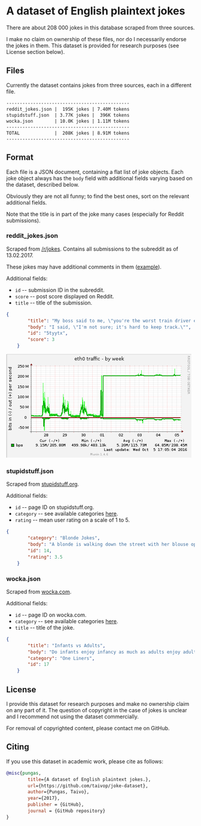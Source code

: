 # A dataset of English plaintext jokes

There are about 208 000 jokes in this database scraped from three sources.

I make no claim on ownership of these files, nor do I necessarily endorse the jokes in them. This dataset is provided for research purposes (see License section below).


## Files
Currently the dataset contains jokes from three sources, each in a different file.

```
----------------------------------------------
reddit_jokes.json |  195K jokes | 7.40M tokens
stupidstuff.json  | 3.77K jokes |  396K tokens
wocka.json        | 10.0K jokes | 1.11M tokens
----------------------------------------------
TOTAL             |  208K jokes | 8.91M tokens
----------------------------------------------
```

## Format
Each file is a JSON document, containing a flat list of joke objects. Each joke object always has the `body` field with additional fields varying based on the dataset, described below.

Obviously they are not all funny; to find the best ones, sort on the relevant additional fields.

Note that the title is in part of the joke many cases (especially for Reddit submissions).

### reddit_jokes.json
Scraped from [/r/jokes](https://www.reddit.com/r/jokes). Contains all submissions to the subreddit as of 13.02.2017.

These jokes may have additional comments in them ([example](https://www.reddit.com/r/Jokes/comments/5k9tgu/this_is_the_dirty_joke_my_85yo_grandad_told_to/)).

Additional fields:

* `id` -- submission ID in the subreddit.
* `score` -- post score displayed on Reddit.
* `title` -- title of the submission.

```json
{
        "title": "My boss said to me, \"you're the worst train driver ever. How many have you derailed this year?\"",
        "body": "I said, \"I'm not sure; it's hard to keep track.\"",
        "id": "5tyytx",
        "score": 3
    }
```
![Maxing out a 200mbit pipe](max-out-200mbit.png)

### stupidstuff.json
Scraped from [stupidstuff.org](stupidstuff.org/jokes/).

Additional fields:

* `id` -- page ID on stupidstuff.org.
* `category` -- see available categories [here](http://stupidstuff.org/jokes/category.htm).
* `rating` -- mean user rating on a scale of 1 to 5.

```json
{
        "category": "Blonde Jokes",
        "body": "A blonde is walking down the street with her blouse open, exposing one of her breasts. A nearby policeman approaches her and remarks, \"Ma'am, are you aware that I could cite you for indecent exposure?\" \"Why, officer?\" asks the blonde. \"Because your blouse is open and your breast is exposed.\" \"Oh my goodness,\" exclaims the blonde, \"I must have left my baby on the bus!\"",
        "id": 14,
        "rating": 3.5
    }
```


### wocka.json
Scraped from [wocka.com](http://wocka.com/).

Additional fields:

* `id` -- page ID on wocka.com.
* `category` -- see available categories [here](http://www.wocka.com/).
* `title` -- title of the joke.

```json
{
        "title": "Infants vs Adults",
        "body": "Do infants enjoy infancy as much as adults enjoy adultery?",
        "category": "One Liners",
        "id": 17
    }
```


## License
I provide this dataset for research purposes and make no ownership claim on any part of it. The question of copyright in the case of jokes is unclear and I recommend not using the dataset commercially.

For removal of copyrighted content, please contact me on GitHub.

## Citing
If you use this dataset in academic work, please cite as follows:

```bibtex
@misc{pungas,
        title={A dataset of English plaintext jokes.},
        url={https://github.com/taivop/joke-dataset},
        author={Pungas, Taivo},
        year={2017},
        publisher = {GitHub},
        journal = {GitHub repository}
}
```

